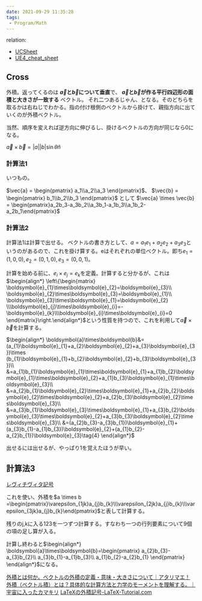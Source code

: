 ```yaml
---
date: 2021-09-29 11:35:28
tags:
 - Program/Math
---
```

relation:
 - [UCSheet](CS_and_SR/Unity%20Cheat%20Sheet.md)
 - [UE4_cheat_sheet](../Unreal%20Engine%20Cheat%20Sheet.md)

## Cross
外積。返ってくるのは **$\vec{a}$と$\vec{b}$について垂直**で、 **$\vec{a}$と$\vec{b}$が作る平行四辺形の面積と大きさが一致する** ベクトル。
それ二つあるじゃん、となる。そのどちらを取るかは右ねじでわかる。指の付け根側のベクトルから掛けて、親指方向に出ていくのが外積ベクトル。

当然、順序を変えれば逆方向に伸びるし、掛けるベクトルの方向が同じなら0になる。

$\vec{a} \times \vec{b} = |a| |b| \sin \theta \hat{n}$

### 計算法1
いつもの。

$\vec{a} = \begin{pmatrix} a_1\\a_2\\a_3 \end{pmatrix}$、
$\vec{b} = \begin{pmatrix} b_1\\b_2\\b_3 \end{pmatrix}$  として
$\vec{a} \times \vec{b} = \begin{pmatrix}a_2b_3-a_3b_2\\a_3b_1-a_1b_3\\a_1b_2-a_2b_1\end{pmatrix}$

### 計算法2
計算法1は計算で出せる。
ベクトルの書き方として、$a = a_1e_1+a_2e_2+a_3e_3$というのがあるので、これを掛け算する。eはそれぞれの単位ベクトル。即ち$e_1 = (1,0,0),e_2 = (0,1,0),e_3 = (0,0,1)$。

計算を始める前に、$e_i \times e_j = e_k$を定義。計算すると分かるが、これは$\begin{align*} \left\{\begin{matrix} \boldsymbol{e}_{1}\times\boldsymbol{e}_{2}=\boldsymbol{e}_{3}\\ \boldsymbol{e}_{2}\times\boldsymbol{e}_{3}=\boldsymbol{e}_{1}\\ \boldsymbol{e}_{3}\times\boldsymbol{e}_{1}=\boldsymbol{e}_{2} \\\boldsymbol{e}_{j}\times\boldsymbol{e}_{i}=-\boldsymbol{e}_{k}\\\boldsymbol{e}_{i}\times\boldsymbol{e}_{i}=0 \end{matrix}\right.\end{align*}$という性質を持つので、これを利用して$\vec{a}\times\vec{b}$を計算する。

$\begin{align*}  \boldsymbol{a}\times\boldsymbol{b}&=(a_{1}\boldsymbol{e}_{1}+a_{2}\boldsymbol{e}_{2}+a_{3}\boldsymbol{e}_{3})\times (b_{1}\boldsymbol{e}_{1}+b_{2}\boldsymbol{e}_{2}+b_{3}\boldsymbol{e}_{3})\\  &=a_{1}b_{1}\boldsymbol{e}_{1}\times\boldsymbol{e}_{1}+a_{1}b_{2}\boldsymbol{e}_{1}\times\boldsymbol{e}_{2}+a_{1}b_{3}\boldsymbol{e}_{1}\times\boldsymbol{e}_{3}\\  &=a_{2}b_{1}\boldsymbol{e}_{2}\times\boldsymbol{e}_{1}+a_{2}b_{2}\boldsymbol{e}_{2}\times\boldsymbol{e}_{2}+a_{2}b_{3}\boldsymbol{e}_{2}\times\boldsymbol{e}_{3}\\  &=a_{3}b_{1}\boldsymbol{e}_{3}\times\boldsymbol{e}_{1}+a_{3}b_{2}\boldsymbol{e}_{3}\times\boldsymbol{e}_{2}+a_{3}b_{3}\boldsymbol{e}_{2}\times\boldsymbol{e}_{3}\\  &=(a_{2}b_{3}-a_{3}b_{1})\boldsymbol{e}_{1}+(a_{3}b_{1}-a_{1}b_{3})\boldsymbol{e}_{2}+(a_{1}b_{2}-a_{2}b_{1})\boldsymbol{e}_{3}\tag{4}  \end{align*}$

出せるには出せるが、やっぱり1を覚えたほうが早い。

## 計算法3
[レヴィチヴィタ記号](%E3%83%AC%E3%83%B4%E3%82%A3%E3%83%81%E3%83%B4%E3%82%A3%E3%82%BF%E8%A8%98%E5%8F%B7.md)

これを使い、外積を$a \times b =\begin{pmatrix}\varepsilon_{1jk}a_{j}b_{k}\\\varepsilon_{2jk}a_{j}b_{k}\\\varepsilon_{3jk}a_{j}b_{k}\end{pmatrix}$と表して計算する。

残りのj,kに入る123を一つずつ計算する。すなわち一つの行列要素について9個の項の足し算が入る。

計算し終わると$\begin{align*}  \boldsymbol{a}\times\boldsymbol{b}=\begin{pmatrix}  a_{2}b_{3}-a_{3}b_{2}\\  a_{3}b_{1}-a_{1}b_{3}\\  a_{1}b_{2}-a_{2}b_{1}  \end{pmatrix}  \end{align*}$になる。

[外積とは何か。ベクトルの外積の定義・意味・大きさについて｜アタリマエ！](https://atarimae.biz/archives/23716)
[外積（ベクトル積）とは？具体的な計算方法と力学のモーメントを理解する。｜宇宙に入ったカマキリ](https://takun-physics.net/11678/)
[LaTeXの外積記号-LaTeX-Tutorial.com](https://latex-tutorial.com/cross-product-symbol-in-latex/)